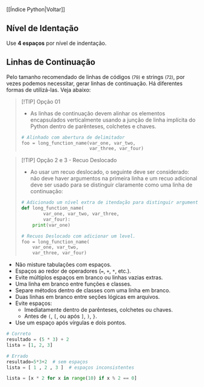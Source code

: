 [[Índice Python|Voltar]]

## Nível de Identação

Use **4 espaços** por nível de indentação.

## Linhas de Continuação

Pelo tamanho recomendado de linhas de códigos <small>(79)</small> e strings <small>(72)</small>, por vezes podemos necessitar, gerar linhas de continuação. Há diferentes formas de utilizá-las. Veja abaixo:

> [!TIP] Opção 01
> - As linhas de continuação devem alinhar os elementos encapsulados verticalmente usando a junção de linha implícita do Python dentro de parênteses, colchetes e chaves.
> 
> 
> ```Python
> # Alinhado com abertura de delimitador
> foo = long_function_name(var_one, var_two,
>                          var_three, var_four)
> ```

> [!TIP] Opção 2 e 3 - Recuo Deslocado
> - Ao usar um recuo deslocado, o seguinte deve ser considerado: não deve haver argumentos na primeira linha e um recuo adicional deve ser usado para se distinguir claramente como uma linha de continuação:
> 
> 
> ```Python
> # Adicionado um nível extra de itendação para distinguir argumentos dos comandos do corpo de laço
> def long_function_name(
>         var_one, var_two, var_three,
>         var_four):
>     print(var_one)
> ```
> 
> 
> ```Python
> # Recuos Deslocado com adicionar um level.
> foo = long_function_name(
>     var_one, var_two,
>     var_three, var_four)
> ```



- Não misture tabulações com espaços.
- Espaços ao redor de operadores (`=`, `+`, `*`, etc.).
- Evite múltiplos espaços em branco ou linhas vazias extras.
- Uma linha em branco entre funções e classes.
- Separe métodos dentro de classes com uma linha em branco.
- Duas linhas em branco entre seções lógicas em arquivos.
- Evite espaços:
    - Imediatamente dentro de parênteses, colchetes ou chaves.
    - Antes de `(`, `[`, ou após `]`, `)`, `}`.
- Use um espaço após vírgulas e dois pontos.

```python
# Correto
resultado = (5 * 3) + 2
lista = [1, 2, 3]

# Errado
resultado=5*3+2  # sem espaços
lista = [ 1 , 2 , 3 ]  # espaços inconsistentes
```

```Python
lista = [x * 2 for x in range(10) if x % 2 == 0]
```

